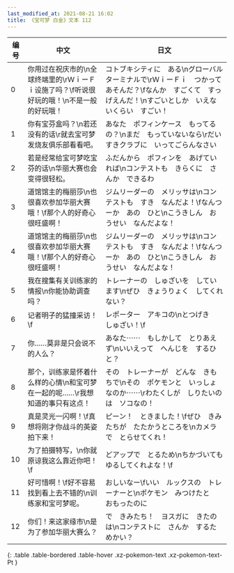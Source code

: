 ```yaml
---
last_modified_at: 2021-08-21 16:02
title: 《宝可梦 白金》文本 112
---
```

| 编号 | 中文 | 日文 |
| ---- | ---- | ---- |
| 0 | 你用过在祝庆市的\n全球终端里的\rＷｉーＦｉ设施了吗？\f听说很好玩的哦！\n不是一般的好玩哦！ | コトブキシティに　ある\nグローバルターミナルで\rＷｉーＦｉ　つかって　あそんだ？\fなんか　すごくて　すっげえんだ！\nすごいとしか　いえないくらい　すごい！ |
| 1 | 你有宝芬盒吗？\n若还没有的话\r就去宝可梦发烧友俱乐部看看吧。 | あなた　ポフィンケース　もってるの？\nまだ　もっていないなら\rだいすきクラブに　いってごらんなさい |
| 2 | 若是经常给宝可梦吃宝芬的话\n华丽大赛也会变得很轻松。 | ふだんから　ポフィンを　あげていれば\nコンテストも　きらくに　さんか　できるわ |
| 3 | 道馆馆主的梅丽莎\n也很喜欢参加华丽大赛哦！\f那个人的好奇心很旺盛啊！ | ジムリーダーの　メリッサは\nコンテストも　すき　なんだよ！\fなんつーか　あの　ひと\nこうきしん　おうせい　なんだよな！ |
| 4 | 道馆馆主的梅丽莎\n也很喜欢参加华丽大赛哦！\f那个人的好奇心很旺盛啊！ | ジムリーダーの　メリッサは\nコンテストも　すき　なんだよ！\fなんつーか　あの　ひと\nこうきしん　おうせい　なんだよな！ |
| 5 | 我在搜集有关训练家的情报\n你能协助调查吗？ | トレーナーの　しゅざいを　しています\nぜひ　きょうりょく　してくれない？ |
| 6 | 记者明子的猛撞采访！\f | レポーター　アキコの\nとつげき　しゅざい！\f |
| 7 | 你……莫非是只会说不的人么？ | あなた⋯⋯　もしかして　とりあえず\nいいえって　へんじを　するひと？ |
| 8 | 那个，训练家是怀着什么样的心情\n和宝可梦在一起的呢……\r我想知道的事只有这点！ | その　トレーナーが　どんな　きもちで\nその　ポケモンと　いっしょなのか⋯⋯\rわたくしが　しりたいのは　ソコなの！ |
| 9 | 真是灵光一闪啊！\f真想将刚才你战斗的英姿拍下来！ | ピーン！　ときました！\fぜひ　きみたちが　たたかうところを\nカメラで　とらせてくれ！ |
| 10 | 为了拍摄特写，\n你就原谅我这么靠近你吧！\f | どアップで　とるため\nちかづいても　ゆるしてくれよな！\f |
| 11 | 好可惜啊！\f好不容易找到看上去不错的\n训练家和宝可梦呢。 | おしいなー\fいい　ルックスの　トレーナーと\nポケモン　みつけたと　おもったのに |
| 12 | 你们！来这家缘市\n是为了参加华丽大赛么？ | で　きみたち！　ヨスガに　きたのは\nコンテストに　さんか　するためかい？ |
{: .table .table-bordered .table-hover .xz-pokemon-text .xz-pokemon-text-Pt }